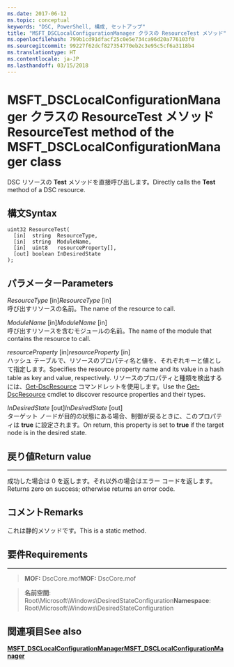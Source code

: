 ```yaml
---
ms.date: 2017-06-12
ms.topic: conceptual
keywords: "DSC, PowerShell, 構成, セットアップ"
title: "MSFT_DSCLocalConfigurationManager クラスの ResourceTest メソッド"
ms.openlocfilehash: 799b1cd91dfacf25c0e5e734ca96d20a776103f0
ms.sourcegitcommit: 99227f62dcf827354770eb2c3e95c5cf6a3118b4
ms.translationtype: HT
ms.contentlocale: ja-JP
ms.lasthandoff: 03/15/2018
---
```

# <a name="resourcetest-method-of-the-msftdsclocalconfigurationmanager-class"></a><span data-ttu-id="345f3-103">MSFT_DSCLocalConfigurationManager クラスの ResourceTest メソッド</span><span class="sxs-lookup"><span data-stu-id="345f3-103">ResourceTest method of the MSFT_DSCLocalConfigurationManager class</span></span>

<span data-ttu-id="345f3-104">DSC リソースの **Test** メソッドを直接呼び出します。</span><span class="sxs-lookup"><span data-stu-id="345f3-104">Directly calls the **Test** method of a DSC resource.</span></span>

<a name="syntax"></a><span data-ttu-id="345f3-105">構文</span><span class="sxs-lookup"><span data-stu-id="345f3-105">Syntax</span></span>
------

```mof
uint32 ResourceTest(
  [in]  string  ResourceType,
  [in]  string  ModuleName,
  [in]  uint8   resourceProperty[],
  [out] boolean InDesiredState
);
```

<a name="parameters"></a><span data-ttu-id="345f3-106">パラメーター</span><span class="sxs-lookup"><span data-stu-id="345f3-106">Parameters</span></span>
----------

<span data-ttu-id="345f3-107">*ResourceType* \[in\]</span><span class="sxs-lookup"><span data-stu-id="345f3-107">*ResourceType* \[in\]</span></span>  
<span data-ttu-id="345f3-108">呼び出すリソースの名前。</span><span class="sxs-lookup"><span data-stu-id="345f3-108">The name of the resource to call.</span></span>

<span data-ttu-id="345f3-109">*ModuleName* \[in\]</span><span class="sxs-lookup"><span data-stu-id="345f3-109">*ModuleName* \[in\]</span></span>  
<span data-ttu-id="345f3-110">呼び出すリソースを含むモジュールの名前。</span><span class="sxs-lookup"><span data-stu-id="345f3-110">The name of the module that contains the resource to call.</span></span>

<span data-ttu-id="345f3-111">*resourceProperty* \[in\]</span><span class="sxs-lookup"><span data-stu-id="345f3-111">*resourceProperty* \[in\]</span></span>  
<span data-ttu-id="345f3-112">ハッシュ テーブルで、リソースのプロパティ名と値を、それぞれキーと値として指定します。</span><span class="sxs-lookup"><span data-stu-id="345f3-112">Specifies the resource property name and its value in a hash table as key and value, respectively.</span></span> <span data-ttu-id="345f3-113">リソースのプロパティと種類を検出するには、[Get-DscResource](https://technet.microsoft.com/library/dn521625.aspx) コマンドレットを使用します。</span><span class="sxs-lookup"><span data-stu-id="345f3-113">Use the [Get-DscResource](https://technet.microsoft.com/library/dn521625.aspx) cmdlet to discover resource properties and their types.</span></span>

<span data-ttu-id="345f3-114">*InDesiredState* \[out\]</span><span class="sxs-lookup"><span data-stu-id="345f3-114">*InDesiredState* \[out\]</span></span>  
<span data-ttu-id="345f3-115">ターゲット ノードが目的の状態にある場合、制御が戻るときに、このプロパティは **true** に設定されます。</span><span class="sxs-lookup"><span data-stu-id="345f3-115">On return, this property is set to **true** if the target node is in the desired state.</span></span>

## <a name="return-value"></a><span data-ttu-id="345f3-116">戻り値</span><span class="sxs-lookup"><span data-stu-id="345f3-116">Return value</span></span>
------------

<span data-ttu-id="345f3-117">成功した場合は 0 を返します。それ以外の場合はエラー コードを返します。</span><span class="sxs-lookup"><span data-stu-id="345f3-117">Returns zero on success; otherwise returns an error code.</span></span>

## <a name="remarks"></a><span data-ttu-id="345f3-118">コメント</span><span class="sxs-lookup"><span data-stu-id="345f3-118">Remarks</span></span>

<span data-ttu-id="345f3-119">これは静的メソッドです。</span><span class="sxs-lookup"><span data-stu-id="345f3-119">This is a static method.</span></span>

## <a name="requirements"></a><span data-ttu-id="345f3-120">要件</span><span class="sxs-lookup"><span data-stu-id="345f3-120">Requirements</span></span>
------------
><span data-ttu-id="345f3-121">**MOF:** DscCore.mof</span><span class="sxs-lookup"><span data-stu-id="345f3-121">**MOF:** DscCore.mof</span></span>

><span data-ttu-id="345f3-122">**名前空間**: Root\Microsoft\Windows\DesiredStateConfiguration</span><span class="sxs-lookup"><span data-stu-id="345f3-122">**Namespace**: Root\Microsoft\Windows\DesiredStateConfiguration</span></span>


## <a name="see-also"></a><span data-ttu-id="345f3-123">関連項目</span><span class="sxs-lookup"><span data-stu-id="345f3-123">See also</span></span>


[<span data-ttu-id="345f3-124">**MSFT_DSCLocalConfigurationManager**</span><span class="sxs-lookup"><span data-stu-id="345f3-124">**MSFT_DSCLocalConfigurationManager**</span></span>](msft-dsclocalconfigurationmanager.md)


 

 



